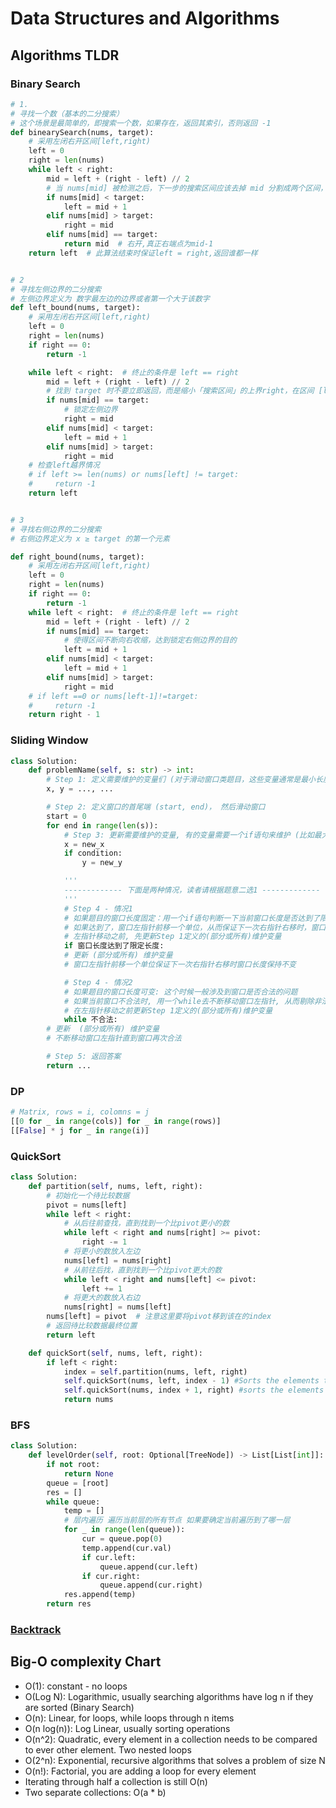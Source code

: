 # Data Structures and Algorithms

## Algorithms TLDR

### Binary Search

```python
# 1.
# 寻找一个数（基本的二分搜索）
# 这个场景是最简单的，即搜索一个数，如果存在，返回其索引，否则返回 -1
def binearySearch(nums, target):
    # 采用左闭右开区间[left,right)
    left = 0
    right = len(nums)
    while left < right:
        mid = left + (right - left) // 2
        # 当 nums[mid] 被检测之后，下一步的搜索区间应该去掉 mid 分割成两个区间，即 [left, mid) 或 [mid + 1, right)
        if nums[mid] < target:
            left = mid + 1
        elif nums[mid] > target:
            right = mid
        elif nums[mid] == target:
            return mid  # 右开,真正右端点为mid-1
    return left  # 此算法结束时保证left = right,返回谁都一样


# 2
# 寻找左侧边界的二分搜索
# 左侧边界定义为 数字最左边的边界或者第一个大于该数字
def left_bound(nums, target):
    # 采用左闭右开区间[left,right)
    left = 0
    right = len(nums)
    if right == 0:
        return -1

    while left < right:  # 终止的条件是 left == right
        mid = left + (right - left) // 2
        # 找到 target 时不要立即返回，而是缩小「搜索区间」的上界right，在区间 [left, mid) 中继续搜索，即不断向左收缩，达到锁定左侧边界的目的
        if nums[mid] == target:
            # 锁定左侧边界
            right = mid
        elif nums[mid] < target:
            left = mid + 1
        elif nums[mid] > target:
            right = mid
    # 检查left越界情况
    # if left >= len(nums) or nums[left] != target:
    #     return -1
    return left


# 3
# 寻找右侧边界的二分搜索
# 右侧边界定义为 x ≥ target 的第一个元素

def right_bound(nums, target):
    # 采用左闭右开区间[left,right)
    left = 0
    right = len(nums)
    if right == 0:
        return -1
    while left < right:  # 终止的条件是 left == right
        mid = left + (right - left) // 2
        if nums[mid] == target:
            # 使得区间不断向右收缩，达到锁定右侧边界的目的
            left = mid + 1
        elif nums[mid] < target:
            left = mid + 1
        elif nums[mid] > target:
            right = mid
    # if left ==0 or nums[left-1]!=target:
    #     return -1
    return right - 1
```

### Sliding Window

```python
class Solution:
    def problemName(self, s: str) -> int:
        # Step 1: 定义需要维护的变量们 (对于滑动窗口类题目，这些变量通常是最小长度，最大长度，或者哈希表)
        x, y = ..., ...

        # Step 2: 定义窗口的首尾端 (start, end)， 然后滑动窗口
        start = 0
        for end in range(len(s)):
            # Step 3: 更新需要维护的变量, 有的变量需要一个if语句来维护 (比如最大最小长度)
            x = new_x
            if condition:
                y = new_y

            '''
            ------------- 下面是两种情况，读者请根据题意二选1 -------------
            '''
            # Step 4 - 情况1
            # 如果题目的窗口长度固定：用一个if语句判断一下当前窗口长度是否达到了限定长度 
            # 如果达到了，窗口左指针前移一个单位，从而保证下一次右指针右移时，窗口长度保持不变, 
            # 左指针移动之前, 先更新Step 1定义的(部分或所有)维护变量 
            if 窗口长度达到了限定长度:
            # 更新 (部分或所有) 维护变量 
            # 窗口左指针前移一个单位保证下一次右指针右移时窗口长度保持不变

            # Step 4 - 情况2
            # 如果题目的窗口长度可变: 这个时候一般涉及到窗口是否合法的问题
            # 如果当前窗口不合法时, 用一个while去不断移动窗口左指针, 从而剔除非法元素直到窗口再次合法
            # 在左指针移动之前更新Step 1定义的(部分或所有)维护变量 
            while 不合法:
        # 更新  (部分或所有) 维护变量 
        # 不断移动窗口左指针直到窗口再次合法

        # Step 5: 返回答案
        return ...
```
### DP
```python
# Matrix, rows = i, colomns = j 
[[0 for _ in range(cols)] for _ in range(rows)]
[[False] * j for _ in range(i)]
```
### QuickSort
```python
class Solution:
    def partition(self, nums, left, right):
        # 初始化一个待比较数据
        pivot = nums[left]
        while left < right:
            # 从后往前查找，直到找到一个比pivot更小的数
            while left < right and nums[right] >= pivot:
                right -= 1
            # 将更小的数放入左边
            nums[left] = nums[right]
            # 从前往后找，直到找到一个比pivot更大的数
            while left < right and nums[left] <= pivot:
                left += 1
            # 将更大的数放入右边
            nums[right] = nums[left]
        nums[left] = pivot  # 注意这里要将pivot移到该在的index
        # 返回待比较数据最终位置
        return left

    def quickSort(self, nums, left, right):
        if left < right:
            index = self.partition(nums, left, right)
            self.quickSort(nums, left, index - 1) #Sorts the elements to the left of pivot
            self.quickSort(nums, index + 1, right) #sorts the elements to the right of pivot
            return nums
```

### BFS
```python
class Solution:
    def levelOrder(self, root: Optional[TreeNode]) -> List[List[int]]:
        if not root:
            return None
        queue = [root]
        res = []
        while queue:
            temp = []
            # 层内遍历 遍历当前层的所有节点 如果要确定当前遍历到了哪一层
            for _ in range(len(queue)):
                cur = queue.pop(0)
                temp.append(cur.val)
                if cur.left:
                    queue.append(cur.left)
                if cur.right:
                    queue.append(cur.right)
            res.append(temp)
        return res
```
### [Backtrack](https://github.com/sharonwu827/Data-Structures-and-Algorithms/blob/main/Recursion/Backtracking.py)

## Big-O complexity Chart

- O(1): constant - no loops
- O(Log N): Logarithmic, usually searching algorithms have log n if they are sorted (Binary Search)
- O(n): Linear, for loops, while loops through n items
- O(n log(n)): Log Linear, usually sorting operations
- O(n^2): Quadratic, every element in a collection needs to be compared to ever other element. Two nested loops
- O(2^n): Exponential, recursive algorithms that solves a problem of size N
- O(n!): Factorial, you are adding a loop for every element
- Iterating through half a collection is still O(n)
- Two separate collections: O(a * b)

